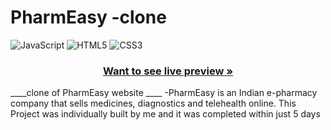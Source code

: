 # PharmEasy -clone
 
<p align="center">
   
   ![JavaScript](https://img.shields.io/badge/javascript-%23323330.svg?style=for-the-badge&logo=javascript&logoColor=%23F7DF1E) ![HTML5](https://img.shields.io/badge/html5-%23E34F26.svg?style=for-the-badge&logo=html5&logoColor=white) ![CSS3](https://img.shields.io/badge/css3-%231572B6.svg?style=for-the-badge&logo=css3&logoColor=white)
    

</p>

<h3 align="center"><a href="https://spiffy-parfait-1c8f71.netlify.app/"><strong>Want to see live preview »</strong></a></h3>

 
  

____clone of  PharmEasy  website  ____     -PharmEasy is an Indian e-pharmacy company that sells medicines, diagnostics and telehealth online.
This Project was individually built by me and it was completed within just 5 days
  

<br />
